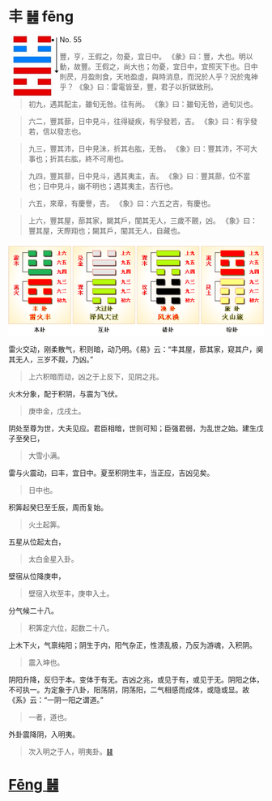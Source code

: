 # 丰 ䷶ fēng

<img src="shapes/55.10.png" width="101" alt="丰" align="left">

- No. 55

> 豐，亨，王假之，勿憂，宜日中。
>《彖》曰：豐，大也。明以動，故豐。王假之，尚大也；勿憂，宜日中，宜照天下也。日中則昃，月盈則食，天地盈虛，與時消息，而況於人乎？況於鬼神乎？
>《象》曰：雷電皆至，豐，君子以折獄致刑。

> 初九，遇其配主，雖旬无咎。往有尚。
>《象》曰：雖旬无咎，過旬災也。

> 六二，豐其蔀，日中見斗，往得疑疾，有孚發若，吉。
>《象》曰：有孚發若，信以發志也。

> 九三，豐其沛，日中見沬，折其右肱，无咎。
>《象》曰：豐其沛，不可大事也；折其右肱，終不可用也。

> 九四，豐其蔀，日中見斗，遇其夷主，吉。
>《象》曰：豐其蔀，位不當也；日中見斗，幽不明也；遇其夷主，吉行也。

> 六五，來章，有慶譽，吉。
>《象》曰：六五之吉，有慶也。

> 上六，豐其屋，蔀其家，闚其戶，闃其无人，三歲不覿，凶。
>《象》曰：豐其屋，天際翔也；闚其戶，闃其无人，自藏也。

<img src="shapes/55.11.png">

雷火交动，刚柔散气，积则暗，动乃明。《易》云：“丰其屋，蔀其家，窥其户，阒其无人，三岁不觌，乃凶。”
> 上六积暗而动，凶之于上反下，见阴之兆。

火木分象，配于积阴，与震为飞伏。
> 庚申金，戊戌土。

阴处至尊为世，大夫见应。君臣相暗，世则可知；臣强君弱，为乱世之始。建生戊子至癸巳，
> 大雪小满。

雷与火震动，曰丰，宜日中。夏至积阴生丰，当正应，吉凶见矣。
> 日中也。

积筭起癸巳至壬辰，周而复始。
> 火土起筭。

五星从位起太白，
> 太白金星入卦。

壁宿从位降庚申，
> 壁宿入坎至丰，庚申入土。

分气候二十八。
> 积筭定六位，起数二十八。

上木下火，气禀纯阳；阴生于内，阳气杂正，性溃乱极，乃反为游魂，入积阴。
> 震入坤也。

阴阳升降，反归于本。变体于有无。吉凶之兆，或见于有，或见于无。阴阳之体，不可执一。为定象于八卦，阳荡阴，阴荡阳，二气相感而成体，或隐或显。故《系》云：“一阴一阳之谓道。”
> 一者，道也。

外卦震降阴，入明夷。
> 次入明之于人，明夷卦。[䷣](e6988ee5a4b7mingyi_cn.md)

# [Fēng ䷶](e4b8b0feng.md)
